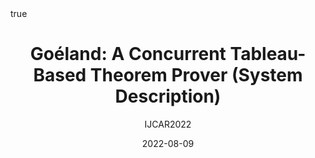---
title: "Goéland: A Concurrent Tableau-Based Theorem
Prover (System Description)"
subtitle: IJCAR2022
author:
date: 2022-08-09
categories: [conferences]
math: true
mermaid: true
pdf: ijcar2022.pdf
---
